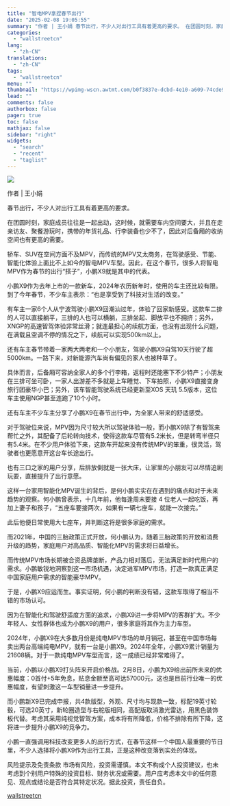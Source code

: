 ```yaml
---
title: "智电MPV拿捏春节出行"
date: "2025-02-08 19:05:55"
summary: "作者 | 王小娟 春节出行，不少人对出行工具有着更高的要求。 在团圆时刻，家庭成员往往是一起出动，..."
categories:
  - "wallstreetcn"
lang:
  - "zh-CN"
translations:
  - "zh-CN"
tags:
  - "wallstreetcn"
menu: ""
thumbnail: "https://wpimg-wscn.awtmt.com/b0f3837e-dcbd-4e10-a609-74cde9064d4d.jpeg"
lead: ""
comments: false
authorbox: false
pager: true
toc: false
mathjax: false
sidebar: "right"
widgets:
  - "search"
  - "recent"
  - "taglist"
---
```


![](https://wdl-wscn.awtmt.com/07aeb3e7-f4ca-4207-befb-c987b3dc7011)

作者 | 王小娟

春节出行，不少人对出行工具有着更高的要求。

在团圆时刻，家庭成员往往是一起出动，这时候，就需要车内空间要大，并且在走亲访友、聚餐游玩时，携带的年货礼品、行李装备也少不了，因此对后备厢的收纳空间也有更高的需要。

轿车、SUV在空间方面不及MPV，而传统的MPV又太商务，在驾驶感受、节能、智能化体验上面比不上如今的智电MPV车型。因此，在这个春节，很多人将智电MPV作为春节的出行“搭子”，小鹏X9就是其中的代表。

小鹏X9作为去年上市的一款新车，2024年农历新年时，使用的车主还比较有限。到了今年春节，不少车主表示：“也是享受到了科技对生活的改变。”

有车主一家6个人从宁波驾驶小鹏X9回潮汕过年，体验了回家新感受。这款车二排的人可以直接躺平，三排的人也可以横躺，三排坐起、脚放平也不拥挤；另外，XNGP的高速智驾体验非常丝滑；就连最担心的续航方面，也没有出现什么问题，在满载且空调不停的情况之下，续航可以实现500km以上。

还有车主春节带着一家两大两老和一个小朋友，驾驶小鹏X9自驾10天行驶了超5000km。一路下来，对新能源汽车尚有偏见的家人也被种草了。

具体而言，后备厢可容纳全家人的多个行李箱，返程时还能塞下不少特产；小朋友在三排可坐可卧，一家人出游差不多就是上车睡觉、下车拍照，小鹏X9直接变身旅行团豪华小巴；另外，该车智能驾驶系统已经更新至XOS 天玑 5.5版本，这位车主使用NGP甚至连跑了10个小时。

还有车主不少车主分享了小鹏X9在春节出行中，为全家人带来的舒适感受。

对于驾驶位来说，MPV因为尺寸较大所以驾驶体验一般，而小鹏X9除了有智驾来帮忙之外，其配备了后轮转向技术，使得这款车尽管有5.2米长，但是转弯半径只有5.4米。在不少用户体验下来，这款车开起来没有传统MPV的笨重，很灵活，驾驶者也更愿意开这台车长途出行。

也有三口之家的用户分享，后排放倒就是一张大床，让家里的小朋友可以尽情追剧玩耍，直接提升了出行意愿。

这样一台家用智能化MPV诞生的背后，是何小鹏实实在在遇到的痛点和对于未来趋势的观察。何小鹏曾表示，十几年前，他每逢周末要接 4 位老人一起吃饭，再加上妻子和孩子，“五座车要接两次，如果有一辆七座车，就能一次接完。”

此后他便日常使用大七座车，并判断这将是很多家庭的需求。

而2021年，中国的三胎政策正式开放，何小鹏认为，随着三胎政策的开放和消费升级的趋势，家庭用户对高品质、智能化MPV的需求将日益增长。

而传统MPV市场长期被合资品牌垄断，产品力相对落后，无法满足新时代用户的需求。小鹏敏锐地洞察到这一市场机遇，决定进军MPV市场，打造一款真正满足中国家庭用户需求的智能豪华MPV。

于是，小鹏X9应运而生。事实证明，何小鹏的判断没有错，这款车取得了相当不错的市场认可。

因为在智能化和驾驶舒适度方面的追求，小鹏X9进一步将MPV的客群扩大。不少年轻人、女性群体也成为小鹏X9的用户，很多家庭将其作为主力车型。

2024年，小鹏X9在大多数月份是纯电MPV市场的单月销冠，甚至在中国市场每卖出两台高端纯电MPV，就有一台是小鹏X9。2024年全年，小鹏X9累计销量为21608辆。对于一款纯电MPV车型而言，这一成绩已经非常难得了。

当前，小鹏以小鹏X9打头阵来开启价格战。2月8日，小鹏为X9给出前所未来的优惠幅度：0首付+5年免息，贴息金额至高可达57000元，这也是目前行业唯一的优惠幅度，有望刺激这一车型销量进一步提升。

而小鹏新X9已完成申报，共4款版型，外观、尺寸均与现款一致，标配19英寸轮毂，可选20英寸，新轮圈造型与右舵版相同，高配版取消激光雷达，用黑色装饰板代替。考虑其采用纯视觉智驾方案，成本将有所降低，价格不排除有所下降，这将进一步提升小鹏X9的竞争力。

小鹏一直强调用科技改变更多人的出行方式，在春节这样一个中国人最重要的节日里，不少人选择将小鹏X9作为出行工具，正是这种改变落到实处的体现。

风险提示及免责条款
市场有风险，投资需谨慎。本文不构成个人投资建议，也未考虑到个别用户特殊的投资目标、财务状况或需要。用户应考虑本文中的任何意见、观点或结论是否符合其特定状况。据此投资，责任自负。

[wallstreetcn](https://wallstreetcn.com/articles/3740644)
